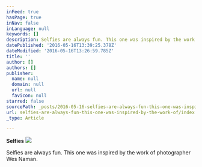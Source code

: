 ```yaml
---
inFeed: true
hasPage: true
inNav: false
inLanguage: null
keywords: []
description: Selfies are always fun. This one was inspired by the work of photographer Wes Naman.
datePublished: '2016-05-16T13:39:25.378Z'
dateModified: '2016-05-16T13:26:59.785Z'
title: ''
author: []
authors: []
publisher:
  name: null
  domain: null
  url: null
  favicon: null
starred: false
sourcePath: _posts/2016-05-16-selfies-are-always-fun-this-one-was-inspired-by-the-work-of.md
url: selfies-are-always-fun-this-one-was-inspired-by-the-work-of/index.html
_type: Article

---
```

**Selfies**
![](https://the-grid-user-content.s3-us-west-2.amazonaws.com/26a9d0bc-965c-4c37-9dd4-c0b6effe77e4.jpg)

Selfies are always fun. This one was inspired by the work of photographer Wes Naman.
